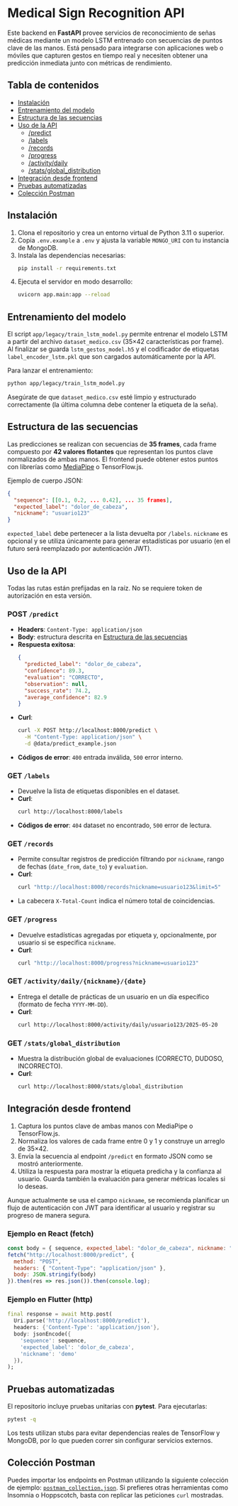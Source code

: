 # Medical Sign Recognition API

Este backend en **FastAPI** provee servicios de reconocimiento de señas médicas mediante un modelo LSTM entrenado con secuencias de puntos clave de las manos. Está pensado para integrarse con aplicaciones web o móviles que capturen gestos en tiempo real y necesiten obtener una predicción inmediata junto con métricas de rendimiento.

## Tabla de contenidos
- [Instalación](#instalación)
- [Entrenamiento del modelo](#entrenamiento-del-modelo)
- [Estructura de las secuencias](#estructura-de-las-secuencias)
- [Uso de la API](#uso-de-la-api)
  - [/predict](#post-predict)
  - [/labels](#get-labels)
  - [/records](#get-records)
  - [/progress](#get-progress)
  - [/activity/daily](#get-activitydailynicknamedate)
  - [/stats/global_distribution](#get-statsglobal_distribution)
- [Integración desde frontend](#integración-desde-frontend)
- [Pruebas automatizadas](#pruebas-automatizadas)
- [Colección Postman](#colección-postman)

## Instalación
1. Clona el repositorio y crea un entorno virtual de Python 3.11 o superior.
2. Copia `.env.example` a `.env` y ajusta la variable `MONGO_URI` con tu instancia de MongoDB.
3. Instala las dependencias necesarias:
   ```bash
   pip install -r requirements.txt
   ```
4. Ejecuta el servidor en modo desarrollo:
   ```bash
   uvicorn app.main:app --reload
   ```

## Entrenamiento del modelo
El script `app/legacy/train_lstm_model.py` permite entrenar el modelo LSTM a partir del archivo `dataset_medico.csv` (35×42 características por frame). Al finalizar se guarda `lstm_gestos_model.h5` y el codificador de etiquetas `label_encoder_lstm.pkl` que son cargados automáticamente por la API.

Para lanzar el entrenamiento:
```bash
python app/legacy/train_lstm_model.py
```
Asegúrate de que `dataset_medico.csv` esté limpio y estructurado correctamente (la última columna debe contener la etiqueta de la seña).

## Estructura de las secuencias
Las predicciones se realizan con secuencias de **35 frames**, cada frame compuesto por **42 valores flotantes** que representan los puntos clave normalizados de ambas manos. El frontend puede obtener estos puntos con librerías como [MediaPipe](https://developers.google.com/mediapipe) o TensorFlow.js.

Ejemplo de cuerpo JSON:
```json
{
  "sequence": [[0.1, 0.2, ... 0.42], ... 35 frames],
  "expected_label": "dolor_de_cabeza",
  "nickname": "usuario123"
}
```
`expected_label` debe pertenecer a la lista devuelta por `/labels`. `nickname` es opcional y se utiliza únicamente para generar estadísticas por usuario (en el futuro será reemplazado por autenticación JWT).

## Uso de la API
Todas las rutas están prefijadas en la raíz. No se requiere token de autorización en esta versión.

### POST `/predict`
- **Headers**: `Content-Type: application/json`
- **Body**: estructura descrita en [Estructura de las secuencias](#estructura-de-las-secuencias)
- **Respuesta exitosa**:
  ```json
  {
    "predicted_label": "dolor_de_cabeza",
    "confidence": 89.3,
    "evaluation": "CORRECTO",
    "observation": null,
    "success_rate": 74.2,
    "average_confidence": 82.9
  }
  ```
- **Curl**:
  ```bash
  curl -X POST http://localhost:8000/predict \
    -H "Content-Type: application/json" \
    -d @data/predict_example.json
  ```
- **Códigos de error**: `400` entrada inválida, `500` error interno.

### GET `/labels`
- Devuelve la lista de etiquetas disponibles en el dataset.
- **Curl**:
  ```bash
  curl http://localhost:8000/labels
  ```
- **Códigos de error**: `404` dataset no encontrado, `500` error de lectura.

### GET `/records`
- Permite consultar registros de predicción filtrando por `nickname`, rango de fechas (`date_from`, `date_to`) y `evaluation`.
- **Curl**:
  ```bash
  curl "http://localhost:8000/records?nickname=usuario123&limit=5"
  ```
- La cabecera `X-Total-Count` indica el número total de coincidencias.

### GET `/progress`
- Devuelve estadísticas agregadas por etiqueta y, opcionalmente, por usuario si se especifica `nickname`.
- **Curl**:
  ```bash
  curl "http://localhost:8000/progress?nickname=usuario123"
  ```

### GET `/activity/daily/{nickname}/{date}`
- Entrega el detalle de prácticas de un usuario en un día específico (formato de fecha `YYYY-MM-DD`).
- **Curl**:
  ```bash
  curl http://localhost:8000/activity/daily/usuario123/2025-05-20
  ```

### GET `/stats/global_distribution`
- Muestra la distribución global de evaluaciones (CORRECTO, DUDOSO, INCORRECTO).
- **Curl**:
  ```bash
  curl http://localhost:8000/stats/global_distribution
  ```

## Integración desde frontend
1. Captura los puntos clave de ambas manos con MediaPipe o TensorFlow.js.
2. Normaliza los valores de cada frame entre 0 y 1 y construye un arreglo de 35×42.
3. Envía la secuencia al endpoint `/predict` en formato JSON como se mostró anteriormente.
4. Utiliza la respuesta para mostrar la etiqueta predicha y la confianza al usuario. Guarda también la evaluación para generar métricas locales si lo deseas.

Aunque actualmente se usa el campo `nickname`, se recomienda planificar un flujo de autenticación con JWT para identificar al usuario y registrar su progreso de manera segura.

### Ejemplo en React (fetch)
```javascript
const body = { sequence, expected_label: "dolor_de_cabeza", nickname: "demo" };
fetch("http://localhost:8000/predict", {
  method: "POST",
  headers: { "Content-Type": "application/json" },
  body: JSON.stringify(body)
}).then(res => res.json()).then(console.log);
```

### Ejemplo en Flutter (http)
```dart
final response = await http.post(
  Uri.parse('http://localhost:8000/predict'),
  headers: {'Content-Type': 'application/json'},
  body: jsonEncode({
    'sequence': sequence,
    'expected_label': 'dolor_de_cabeza',
    'nickname': 'demo'
  }),
);
```

## Pruebas automatizadas
El repositorio incluye pruebas unitarias con **pytest**. Para ejecutarlas:
```bash
pytest -q
```
Los tests utilizan stubs para evitar dependencias reales de TensorFlow y MongoDB, por lo que pueden correr sin configurar servicios externos.

## Colección Postman
Puedes importar los endpoints en Postman utilizando la siguiente colección de ejemplo: [`postman_collection.json`](postman_collection.json). Si prefieres otras herramientas como Insomnia o Hoppscotch, basta con replicar las peticiones `curl` mostradas.


